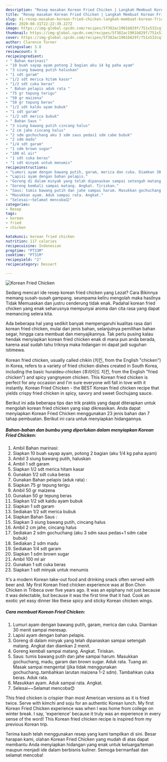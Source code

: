 ```yaml
---
description: "Resep masakan Korean Fried Chicken | Langkah Membuat Korean Fried Chicken Yang Sempurna"
title: "Resep masakan Korean Fried Chicken | Langkah Membuat Korean Fried Chicken Yang Sempurna"
slug: 41-resep-masakan-korean-fried-chicken-langkah-membuat-korean-fried-chicken-yang-sempurna
date: 2020-08-31T22:22:39.227Z
image: https://img-global.cpcdn.com/recipes/5f382ac1901b829f/751x532cq70/korean-fried-chicken-foto-resep-utama.jpg
thumbnail: https://img-global.cpcdn.com/recipes/5f382ac1901b829f/751x532cq70/korean-fried-chicken-foto-resep-utama.jpg
cover: https://img-global.cpcdn.com/recipes/5f382ac1901b829f/751x532cq70/korean-fried-chicken-foto-resep-utama.jpg
author: Clarence Turner
ratingvalue: 3.8
reviewcount: 8
recipeingredient:
- " Bahan marinasi"
- "10 buah sayap ayam potong 2 bagian aku 14 kg paha ayam"
- "3 siung bawang putih haluskan"
- "1 sdt garam"
- "1/2 sdt merica hitam kasar"
- "1/2 sdt cuka beras"
- " Bahan pelapis aduk rata "
- "75 gr tepung terigu"
- "50 gr maizena"
- "50 gr tepung beras"
- "1/2 sdt kaldu ayam bubuk"
- "1 sdt garam"
- "1/2 sdt merica bubuk"
- " Bahan Saus "
- "3 siung bawang putih cincang halus"
- "2 cm jahe cincang halus"
- "2 sdm gochuchang aku 3 sdm saus pedas1 sdm cabe bubuk"
- "2 sdm madu"
- "1/4 sdt garam"
- "1 sdm brown sugar"
- "100 ml air"
- "1 sdt cuka beras"
- "1 sdt minyak untuk menumis"
recipeinstructions:
- "Lumuri ayam dengan bawang putih, garam, merica dan cuka. Diamkan 30 menit sampai meresap."
- "Lapisi ayam dengan bahan pelapis."
- "Goreng di dalam minyak yang telah dipanaskan sampai setengah matang. Angkat dan diamkan 2 menit."
- "Goreng kembali sampai matang. Angkat. Tiriskan."
- "Saus: tumis bawang putih dan jahe sampai harum. Masukkan gochuchang, madu, garam dan brown sugar. Aduk rata. Tuang air. Masak sampai mengental (jika tidak menggunakan gochuchang..tambahkan larutan maizena 1-2 sdm). Tambahkan cuka beras. Aduk rata."
- "Masukkan ayam. Aduk sampai rata. Angkat."
- "Selesai~~Selamat mencoba😊"
categories:
- Resep
tags:
- korean
- fried
- chicken

katakunci: korean fried chicken 
nutrition: 117 calories
recipecuisine: Indonesian
preptime: "PT33M"
cooktime: "PT31M"
recipeyield: "2"
recipecategory: Dessert

---
```



![Korean Fried Chicken](https://img-global.cpcdn.com/recipes/5f382ac1901b829f/751x532cq70/korean-fried-chicken-foto-resep-utama.jpg)

Sedang mencari ide resep korean fried chicken yang Lezat? Cara Bikinnya memang susah-susah gampang. seumpama keliru mengolah maka hasilnya Tidak Memuaskan dan justru cenderung tidak enak. Padahal korean fried chicken yang enak seharusnya mempunyai aroma dan cita rasa yang dapat memancing selera kita.

Ada beberapa hal yang sedikit banyak mempengaruhi kualitas rasa dari korean fried chicken, mulai dari jenis bahan, selanjutnya pemilihan bahan segar, hingga cara membuat dan menyajikannya. Tak perlu pusing kalau hendak menyiapkan korean fried chicken enak di mana pun anda berada, karena asal sudah tahu triknya maka hidangan ini dapat jadi suguhan istimewa.

Korean fried chicken, usually called chikin (치킨, from the English &#34;chicken&#34;) in Korea, refers to a variety of fried chicken dishes created in South Korea, including the basic huraideu-chicken (후라이드 치킨, from the English &#34;fried chicken&#34;) and spicy yangnyeom chicken. This Korean fried chicken is perfect for any occasion and I&#39;m sure everyone will fall in love with it instantly. Korean Fried Chicken - the BEST Korean fried chicken recipe that yields crispy fried chicken in spicy, savory and sweet Gochujang sauce.


Berikut ini ada beberapa tips dan trik praktis yang dapat diterapkan untuk mengolah korean fried chicken yang siap dikreasikan. Anda dapat menyiapkan Korean Fried Chicken menggunakan 23 jenis bahan dan 7 tahap pembuatan. Berikut ini cara untuk menyiapkan hidangannya.

<!--inarticleads1-->

##### Bahan-bahan dan bumbu yang diperlukan dalam menyiapkan Korean Fried Chicken:

1. Ambil  Bahan marinasi:
1. Siapkan 10 buah sayap ayam, potong 2 bagian (aku 1/4 kg paha ayam)
1. Ambil 3 siung bawang putih, haluskan
1. Ambil 1 sdt garam
1. Siapkan 1/2 sdt merica hitam kasar
1. Gunakan 1/2 sdt cuka beras
1. Gunakan  Bahan pelapis (aduk rata) :
1. Siapkan 75 gr tepung terigu
1. Ambil 50 gr maizena
1. Gunakan 50 gr tepung beras
1. Siapkan 1/2 sdt kaldu ayam bubuk
1. Siapkan 1 sdt garam
1. Sediakan 1/2 sdt merica bubuk
1. Siapkan  Bahan Saus :
1. Siapkan 3 siung bawang putih, cincang halus
1. Ambil 2 cm jahe, cincang halus
1. Sediakan 2 sdm gochuchang (aku 3 sdm saus pedas+1 sdm cabe bubuk)
1. Sediakan 2 sdm madu
1. Sediakan 1/4 sdt garam
1. Siapkan 1 sdm brown sugar
1. Ambil 100 ml air
1. Gunakan 1 sdt cuka beras
1. Siapkan 1 sdt minyak untuk menumis


It&#39;s a modern Korean take-out food and drinking snack often served with beer and. My first Korean fried chicken experience was at Bon Chon Chicken in Tribeca over five years ago. It was an epiphany not just because it was delectable, but because it was the first time that it had. Cook an exotic yet easy dinner like these spicy and sticky Korean chicken wings. 

<!--inarticleads2-->

##### Cara membuat Korean Fried Chicken:

1. Lumuri ayam dengan bawang putih, garam, merica dan cuka. Diamkan 30 menit sampai meresap.
1. Lapisi ayam dengan bahan pelapis.
1. Goreng di dalam minyak yang telah dipanaskan sampai setengah matang. Angkat dan diamkan 2 menit.
1. Goreng kembali sampai matang. Angkat. Tiriskan.
1. Saus: tumis bawang putih dan jahe sampai harum. Masukkan gochuchang, madu, garam dan brown sugar. Aduk rata. Tuang air. Masak sampai mengental (jika tidak menggunakan gochuchang..tambahkan larutan maizena 1-2 sdm). Tambahkan cuka beras. Aduk rata.
1. Masukkan ayam. Aduk sampai rata. Angkat.
1. Selesai~~Selamat mencoba😊


This fried chicken is crispier than most American versions as it is fried twice. Serve with kimchi and soju for an authentic Korean lunch. My first Korean Fried Chicken experience was when I was home from college on winter break. I say, &#39;experience&#39; because it truly was an experience in every sense of the word! This Korean fried chicken recipe is inspired from my previous Korean trip. 

Terima kasih telah menggunakan resep yang kami tampilkan di sini. Besar harapan kami, olahan Korean Fried Chicken yang mudah di atas dapat membantu Anda menyiapkan hidangan yang enak untuk keluarga/teman maupun menjadi ide dalam berbisnis kuliner. Semoga bermanfaat dan selamat mencoba!
